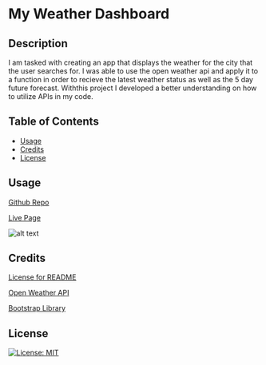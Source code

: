 # My Weather Dashboard

## Description

I am tasked with creating an app that displays the weather for the city that the user searches for. I was able to use the open weather api and apply it to a function in order to recieve the latest weather status as well as the 5 day future forecast. Withthis project I developed a better understanding on how to utilize APIs in my code. 

## Table of Contents

- [Usage](#usage)
- [Credits](#credits)
- [License](#license)


## Usage

<a href="https://github.com/Kadeemking/Module-6-Challenge">Github Repo</a>

<a href="https://kadeemking.github.io/Module-6-Challenge/">Live Page</a>

![alt text](assets/images/screenshot1.png)

## Credits

<a href="https://gist.github.com/lukas-h/2a5d00690736b4c3a7ba">License for README</a>

<a href="https://openweathermap.org/api">Open Weather API</a>

<a href="https://getbootstrap.com/">Bootstrap Library</a>

## License

[![License: MIT](https://img.shields.io/badge/License-MIT-yellow.svg)](https://opensource.org/licenses/MIT)
